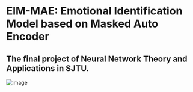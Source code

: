 # EIM-MAE: Emotional Identification Model based on Masked Auto Encoder

## The final project of Neural Network Theory and Applications in SJTU.

![image](https://github.com/xianyi11/EIM-MAE/assets/74498528/debcf329-e4c4-4523-a473-b0b95497903b)

